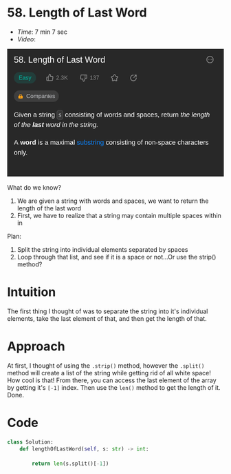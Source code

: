 # 58. Length of Last Word

- *Time*: 7 min 7 sec
- *Video*:

![question image](img/image0.png)

What do we know?
1. We are given a string with words and spaces, we want to return the length of
    the last word
2. First, we have to realize that a string may contain multiple spaces within in


Plan:
1. Split the string into individual elements separated by spaces
2. Loop through that list, and see if it is a space or not...Or use the strip()  method?

# Intuition
<!-- Describe your first thoughts on how to solve this problem. -->
The first thing I thought of was to separate the string into it's individual elements, take the last element of that, and then get the length of that.

# Approach
<!-- Describe your approach to solving the problem. -->
At first, I thought of using the `.strip()` method, however the `.split()` method will create a list of the string while getting rid of all white space! How cool is that! From there, you can access the last element of the array by getting it's `[-1]` index. Then use the `len()` method to get the length of it. Done.

# Code
```python
class Solution:
    def lengthOfLastWord(self, s: str) -> int:

        return len(s.split()[-1])
```
